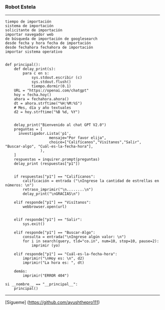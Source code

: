 ### Robot Estela 
_____________________________________________________________________________________________________________________________________________________________________________
```
tiempo de importación
sistema de importación
solicitante de importación
importar navegador web
de búsqueda de importación de googlesearch
desde fecha y hora fecha de importación
desde fechahora fechahora de importación
importar sistema operativo


def principal():
    def delay_print(s):
        para c en s:
            sys.stdout.escribir (c)
            sys.stdout.flush()
            tiempo.dormir(0.1)
    URL = "https://openai.com/chatgpt"
    hoy = fecha.hoy()
    ahora = fechahora.ahora()
    dt = ahora.strftime("%H:%M:%S")
    # Mes, día y año textuales
    d2 = hoy.strftime("%B %d, %Y")
    

    delay_print("Bienvenido al chat GPT V2.0")
    preguntas = [
      investigador.Lista('p1',
                    mensaje="Por favor elija",
                    choice=["Califícanos","Visítanos","Salir", "Buscar-algo", "Cuál-es-la-fecha-hora"],
                ),
    ]
    respuestas = inquirer.prompt(preguntas)
    delay_print (respuestas["p1"])


    if respuestas["p1"] == "Califícanos":
        calificación = entrada ("\nIngrese la cantidad de estrellas en números: \n")
        retraso_imprimir("\n........\n")
        delay_print("\nGRACIAS\n")

    elif responde["p1"] == "Visítanos":
        webbrowser.open(url)
    
    
    elif responde["p1"] == "Salir":
        sys.exit()
    
    elif responde["p1"] == "Buscar-Algo":
        consulta = entrada("\nIngrese algún valor: \n")
        for i in search(query, tld="co.in", num=10, stop=10, pause=2):
            imprimir (yo)
            
    elif responde["p1"] == "Cuál-es-la-fecha-hora":
        imprimir("\nHoy es: \n", d2)
        imprimir("La hora es: ", dt)
    
    demás:
        imprimir("ERROR 404")
        
si __nombre__ == "__principal__":
    principal() 
```
_____________________________________________________________________________________________________________________________________________________________________________

[Sígueme] (https://github.com/ayushthepro111)
